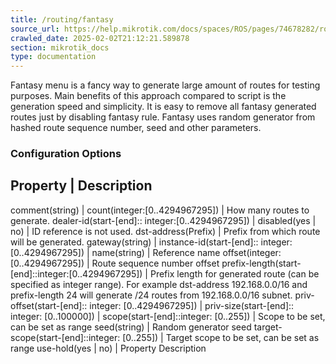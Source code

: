 ```yaml
---
title: /routing/fantasy
source_url: https://help.mikrotik.com/docs/spaces/ROS/pages/74678282/routing+fantasy,
crawled_date: 2025-02-02T21:12:21.589878
section: mikrotik_docs
type: documentation
---
```


Fantasy menu is a fancy way to generate large amount of routes for testing purposes. Main benefits of this approach compared to script is the generation speed and simplicity. It is easy to remove all fantasy generated routes just by disabling fantasy rule.
Fantasy uses random generator from hashed route sequence number, seed and other parameters.
### Configuration Options
Property | Description
----------------------
comment(string) | 
count(integer:[0..4294967295]) | How many routes to generate.
dealer-id(start-[end]:: integer:[0..4294967295]) | 
disabled(yes | no) | ID reference is not used.
dst-address(Prefix) | Prefix from which route will be generated.
gateway(string) | 
instance-id(start-[end]:: integer:[0..4294967295]) | 
name(string) | Reference name
offset(integer:[0..4294967295]) | Route sequence number offset
prefix-length(start-[end]::integer:[0..4294967295]) | Prefix length for generated route (can be specified as integer range). For example dst-address 192.168.0.0/16 and prefix-length 24 will generate /24 routes from 192.168.0.0/16 subnet.
priv-offset(start-[end]:: integer: [0..4294967295]) | 
priv-size(start-[end]:: integer: [0..100000]) | 
scope(start-[end]::integer: [0..255]) | Scope to be set, can be set as range
seed(string) | Random generator seed
target-scope(start-[end]::integer: [0..255]) | Target scope to be set, can be set as range
use-hold(yes | no) | 
Property
Description
